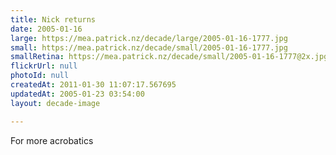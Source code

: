```yaml
---
title: Nick returns
date: 2005-01-16
large: https://mea.patrick.nz/decade/large/2005-01-16-1777.jpg
small: https://mea.patrick.nz/decade/small/2005-01-16-1777.jpg
smallRetina: https://mea.patrick.nz/decade/small/2005-01-16-1777@2x.jpg
flickrUrl: null
photoId: null
createdAt: 2011-01-30 11:07:17.567695
updatedAt: 2005-01-23 03:54:00
layout: decade-image

---
```

For more acrobatics
